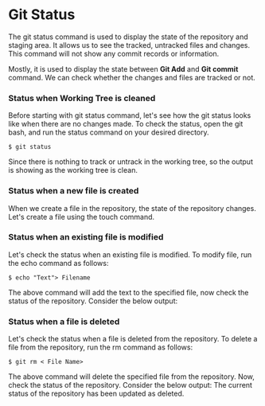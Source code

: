 # Git Status
The git status command is used to display the state of the repository and staging area. It allows us to see the tracked, untracked files and changes. This command will not show any commit records or information.

Mostly, it is used to display the state between **Git Add** and **Git commit** command. We can check whether the changes and files are tracked or not.

### Status when Working Tree is cleaned
Before starting with git status command, let's see how the git status looks like when there are no changes made. To check the status, open the git bash, and run the status command on your desired directory.

```
$ git status 
```



Since there is nothing to track or untrack in the working tree, so the output is showing as the working tree is clean.

### Status when a new file is created
When we create a file in the repository, the state of the repository changes. Let's create a file using the touch command. 

### Status when an existing file is modified
Let's check the status when an existing file is modified. To modify file, run the echo command as follows:
```
$ echo "Text"> Filename  
```
The above command will add the text to the specified file, now check the status of the repository. Consider the below output:

### Status when a file is deleted
Let's check the status when a file is deleted from the repository. To delete a file from the repository, run the rm command as follows:
```
$ git rm < File Name>  
```
The above command will delete the specified file from the repository. Now, check the status of the repository. Consider the below output:
The current status of the repository has been updated as deleted.
